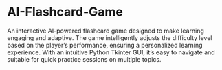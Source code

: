 # AI-Flashcard-Game
An interactive AI-powered flashcard game designed to make learning engaging and adaptive. The game intelligently adjusts the difficulty level based on the player’s performance, ensuring a personalized learning experience. With an intuitive Python Tkinter GUI, it’s easy to navigate and suitable for quick practice sessions on multiple topics.
